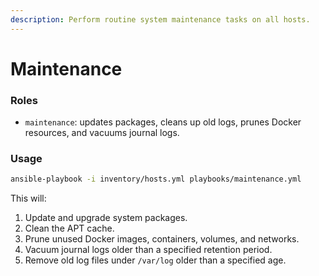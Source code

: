 ```yaml
---
description: Perform routine system maintenance tasks on all hosts.
---
```


# Maintenance

### Roles

* `maintenance`: updates packages, cleans up old logs, prunes Docker resources, and vacuums journal logs.

### Usage

```bash
ansible-playbook -i inventory/hosts.yml playbooks/maintenance.yml
```

This will:

1. Update and upgrade system packages.
2. Clean the APT cache.
3. Prune unused Docker images, containers, volumes, and networks.
4. Vacuum journal logs older than a specified retention period.
5. Remove old log files under `/var/log` older than a specified age.
